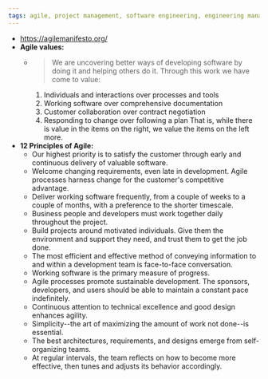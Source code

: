 ```yaml
---
tags: agile, project management, software engineering, engineering management
---
```


- https://agilemanifesto.org/
- **Agile values:**
	- > We are uncovering better ways of developing software by doing it and helping others do it. Through this work we have come to value:
	  1. Individuals and interactions over processes and tools
	  2. Working software over comprehensive documentation
	  3. Customer collaboration over contract negotiation
	  4. Responding to change over following a plan
	  That is, while there is value in the items on the right, we value the items on the left more.
- **12 Principles of Agile:**
	- Our highest priority is to satisfy the customer
	  through early and continuous delivery
	  of valuable software.
	- Welcome changing requirements, even late in
	  development. Agile processes harness change for
	  the customer's competitive advantage.
	- Deliver working software frequently, from a
	  couple of weeks to a couple of months, with a
	  preference to the shorter timescale.
	- Business people and developers must work
	  together daily throughout the project.
	- Build projects around motivated individuals.
	  Give them the environment and support they need,
	  and trust them to get the job done.
	- The most efficient and effective method of
	  conveying information to and within a development
	  team is face-to-face conversation.
	- Working software is the primary measure of progress.
	- Agile processes promote sustainable development.
	  The sponsors, developers, and users should be able
	  to maintain a constant pace indefinitely.
	- Continuous attention to technical excellence
	  and good design enhances agility.
	- Simplicity--the art of maximizing the amount
	  of work not done--is essential.
	- The best architectures, requirements, and designs
	  emerge from self-organizing teams.
	- At regular intervals, the team reflects on how
	  to become more effective, then tunes and adjusts
	  its behavior accordingly.